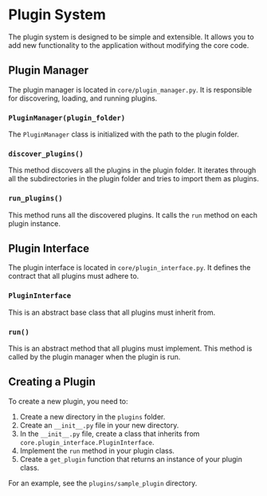 # Plugin System

The plugin system is designed to be simple and extensible. It allows you to add new functionality to the application without modifying the core code.

## Plugin Manager

The plugin manager is located in `core/plugin_manager.py`. It is responsible for discovering, loading, and running plugins.

### `PluginManager(plugin_folder)`

The `PluginManager` class is initialized with the path to the plugin folder.

### `discover_plugins()`

This method discovers all the plugins in the plugin folder. It iterates through all the subdirectories in the plugin folder and tries to import them as plugins.

### `run_plugins()`

This method runs all the discovered plugins. It calls the `run` method on each plugin instance.

## Plugin Interface

The plugin interface is located in `core/plugin_interface.py`. It defines the contract that all plugins must adhere to.

### `PluginInterface`

This is an abstract base class that all plugins must inherit from.

### `run()`

This is an abstract method that all plugins must implement. This method is called by the plugin manager when the plugin is run.

## Creating a Plugin

To create a new plugin, you need to:

1.  Create a new directory in the `plugins` folder.
2.  Create an `__init__.py` file in your new directory.
3.  In the `__init__.py` file, create a class that inherits from `core.plugin_interface.PluginInterface`.
4.  Implement the `run` method in your plugin class.
5.  Create a `get_plugin` function that returns an instance of your plugin class.

For an example, see the `plugins/sample_plugin` directory.
